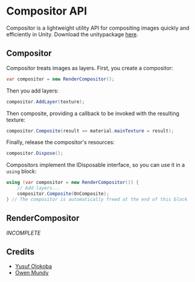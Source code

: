 # Compositor API
Compositor is a lightweight utility API for compositing images quickly and efficiently in Unity.
Download the unitypackage [here](http://www.google.com).

## Compositor
Compositor treats images as layers. First, you create a compositor:
```csharp
var compositor = new RenderCompositor();
```
Then you add layers:
```csharp
compositor.AddLayer(texture);
```
Then composite, providing a callback to be invoked with the resulting texture:
```csharp
compositor.Composite(result => material.mainTexture = result);
```
Finally, release the compositor's resources:
```csharp
compositor.Dispose();
```
Compositors implement the IDisposable interface, so you can use it in a `using` block:
```csharp
using (var compositor = new RenderCompositor()) {
    // Add layers...
    compositor.Composite(OnComposite);
} // The compositor is automatically freed at the end of this block
```

## RenderCompositor
*INCOMPLETE*

## Credits
- [Yusuf Olokoba](mailto:olokobayusuf@gmail.com)
- [Owen Mundy](omundy@gmail.com)
